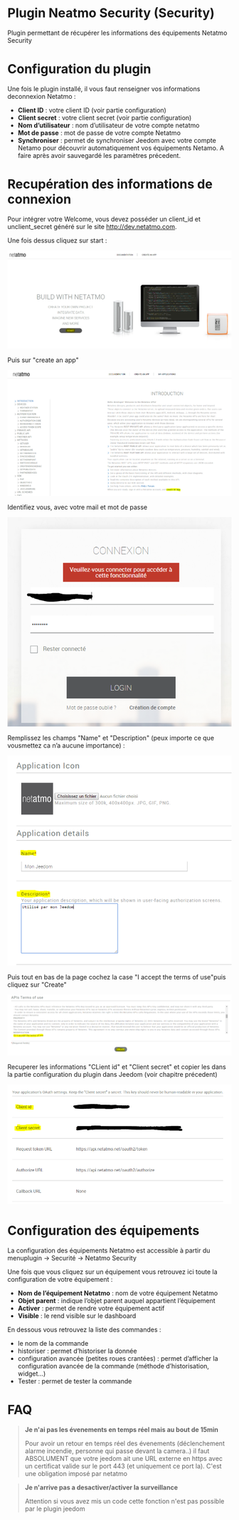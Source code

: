 # Plugin Neatmo Security (Security)

Plugin permettant de récupérer les informations des équipements Netatmo Security

# Configuration du plugin

Une fois le plugin installé, il vous faut renseigner vos informations deconnexion Netatmo :

-   **Client ID** : votre client ID (voir partie configuration)
-   **Client secret** : votre client secret (voir partie configuration)
-   **Nom d’utilisateur** : nom d’utilisateur de votre compte netatmo
-   **Mot de passe** : mot de passe de votre compte Netatmo
-   **Synchroniser** : permet de synchroniser Jeedom avec votre compte Netamo pour découvrir automatiquement vos équipements Netamo. A
    faire après avoir sauvegardé les paramètres précedent.

# Recupération des informations de connexion

Pour intégrer votre Welcome, vous devez posséder un client\_id et unclient\_secret généré sur le site <http://dev.netatmo.com>.

Une fois dessus cliquez sur start :

![netatmoWelcome10](../images/netatmoWelcome10.png)

Puis sur "create an app"

![netatmoWelcome11](../images/netatmoWelcome11.png)

Identifiez vous, avec votre mail et mot de passe

![netatmoWelcome12](../images/netatmoWelcome12.png)

Remplissez les champs "Name" et "Description" (peux importe ce que vousmettez ca n’a aucune importance) :

![netatmoWelcome13](../images/netatmoWelcome13.png)

Puis tout en bas de la page cochez la case "I accept the terms of use"puis cliquez sur "Create"

![netatmoWelcome14](../images/netatmoWelcome14.png)

Recuperer les informations "CLient id" et "Client secret" et copier les
dans la partie configuration du plugin dans Jeedom (voir chapitre
précedent)

![netatmoWelcome15](../images/netatmoWelcome15.png)

# Configuration des équipements

La configuration des équipements Netatmo est accessible à partir du menuplugin -> Securité -> Netatmo Security

Une fois que vous cliquez sur un équipement vous retrouvez ici toute la configuration de votre équipement :

-   **Nom de l’équipement Netatmo** : nom de votre équipement Netatmo
-   **Objet parent** : indique l’objet parent auquel appartient l’équipement
-   **Activer** : permet de rendre votre équipement actif
-   **Visible** : le rend visible sur le dashboard

En dessous vous retrouvez la liste des commandes :

-   le nom de la commande
-   historiser : permet d’historiser la donnée
-   configuration avancée (petites roues crantées) : permet d’afficher
    la configuration avancée de la commande (méthode d’historisation, widget…​)
-   Tester : permet de tester la commande

# FAQ

>**Je n'ai pas les évenements en temps réel mais au bout de 15min**
>
>Pour avoir un retour en temps réel des évenements (déclenchement alarme incendie, personne qui passe devant la camera..) il faut ABSOLUMENT que votre jeedom ait une URL externe en https avec un certificat valide sur le port 443 (et uniquement ce port la). C'est une obligation imposé par netatmo

>**Je n'arrive pas a desactiver/activer la surveillance**
>
>Attention si vous avez mis un code cette fonction n'est pas possible par le plugin jeedom
